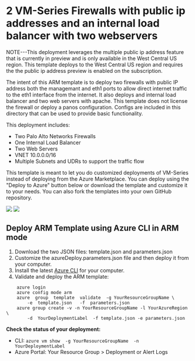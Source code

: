 # 2 VM-Series Firewalls with public ip addresses and an internal load balancer with two webservers

NOTE---This deployment leverages the multiple public ip address feature that is currently in preview and is only available in
the West Central US region.  This template deploys to the West Central US region and requires the the public ip address preview 
is enabled on the subscription.

The intent of this ARM template is to deploy two firewalls with public IP address both the managemant and eth1 ports to allow
direct internet traffic to the eth1 interface from the internet.  It also deploys and internal load balancer and two web servers
with apache.  This template does not license the firewall or deploy a panos configuration.  Configs are included in this directory 
that can be used to provide basic functionality.

This deployment includes:
- Two Palo Alto Networks Firewalls
- One Internal Load Balancer
- Two Web Servers
- VNET 10.0.0.0/16
- Multiple Subnets and UDRs to support the traffic flow

This template is meant to let you do customized deployments of VM-Series instead of deploying from the Azure Marketplace. You can deploy using the "Deploy to Azure" button below or download the template and customize it to your needs. You can also fork the templates into your own GitHub repository.

[<img src="http://azuredeploy.net/deploybutton.png"/>](https://portal.azure.com/#create/Microsoft.Template/uri/https%3A%2F%2Fraw.githubusercontent.com%2Fdjspears%2FPaloAlto%2Fmaster%2Fazure-public-ip%2Ftemplate.json)
[<img src="https://camo.githubusercontent.com/536ab4f9bc823c2e0ce72fb610aafda57d8c6c12/687474703a2f2f61726d76697a2e696f2f76697375616c697a65627574746f6e2e706e67" data-canonical-src="http://armviz.io/visualizebutton.png" style="max-width:100%;">](http://armviz.io/#/?load=https%3A%2F%2Fraw.githubusercontent.com%2Fdjspears%2FPaloAlto%2Fmaster%2Fazure-public-ip%2template.json)


## Deploy ARM Template using Azure CLI in ARM mode

1. Download the two JSON files: template.json and parameters.json
1. Customize the azureDeploy.parameters.json file and then deploy it from your computer.
1. Install the latest <a href="https://azure.microsoft.com/en-us/documentation/articles/xplat-cli-install/">Azure CLI</a> for your computer.</li>
1. Validate and deploy the ARM template:

``` azure
    azure login
    azure config mode arm
    azure  group  template  validate  -g YourResourceGroupName \
        -e  template.json   -f  parameters.json
    azure group create -v -n YourResourceGroupName -l YourAzureRegion  \
        -d  YourDeploymentLabel  -f template.json -e parameters.json
```

**Check the status of your deployment:**

- CLI: `azure vm show  -g YourResourceGroupName  -n YourDeploymentLabel`
- Azure Portal: Your Resource Group > Deployment or Alert Logs

